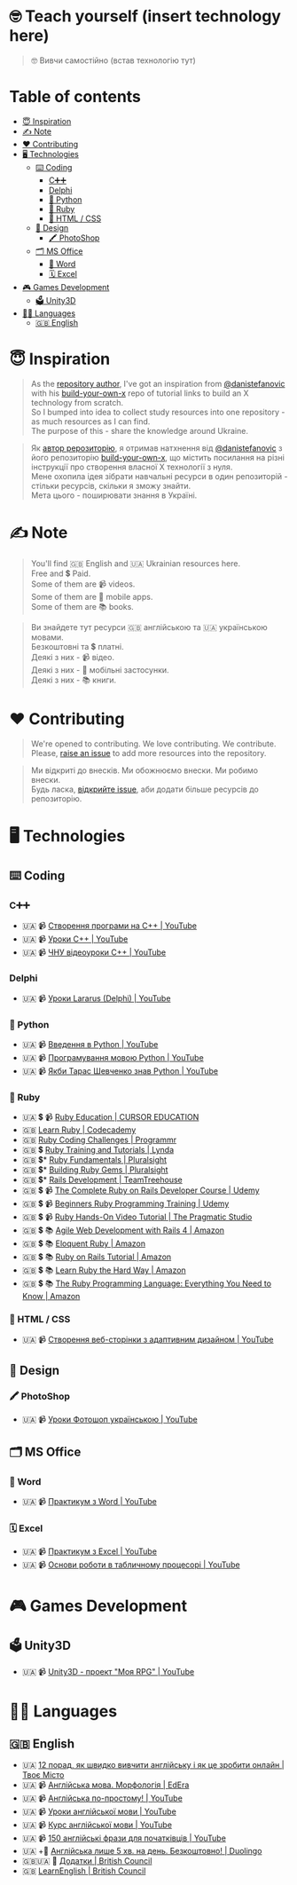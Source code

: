 # 🤓 Teach yourself (insert technology here)
> 🤓 Вивчи самостійно (встав технологію тут)

<!-- START doctoc generated TOC please keep comment here to allow auto update -->
<!-- DON'T EDIT THIS SECTION, INSTEAD RE-RUN doctoc TO UPDATE -->
# Table of contents

- [😇 Inspiration](#-inspiration)
- [✍️ Note](#%EF%B8%8F-note)
- [❤️ Contributing](#-contributing)
- [🖥 Technologies](#%F0%9F%96%A5-technologies)
  - [⌨️ Coding](#-coding)
    - [С➕➕](#%D1%81)
    - [Delphi](#delphi)
    - [🐍 Python](#-python)
    - [💎 Ruby](#-ruby)
    - [📜 HTML / CSS](#-html--css)
  - [💈 Design](#-design)
    - [🖍 PhotoShop](#%F0%9F%96%8D-photoshop)
  - [🗂 MS Office](#%F0%9F%97%82-ms-office)
    - [📄 Word](#-word)
    - [🗓 Excel](#%F0%9F%97%93-excel)
- [🎮 Games Development](#-games-development)
  - [🗳 Unity3D](#%F0%9F%97%B3-unity3d)
- [🏳️‍🌈 Languages](#%E2%80%8D-languages)
  - [🇬🇧 English](#-english)

<!-- END doctoc generated TOC please keep comment here to allow auto update -->


# 😇 Inspiration

> As the [repository author](https://github.com/faradzhev), I've got an inspiration from [@danistefanovic](https://github.com/danistefanovic) with his [build-your-own-x](https://github.com/danistefanovic/build-your-own-x) repo of tutorial links to build an X technology from scratch.<br>
So I bumped into idea to collect study resources into one repository - as much resources as I can find.<br>
The purpose of this - share the knowledge around Ukraine.

> Як [автор рерозиторію](https://github.com/faradzhev), я отримав натхнення від [@danistefanovic](https://github.com/danistefanovic) з його репозиторію [build-your-own-x](https://github.com/danistefanovic/build-your-own-x), що містить посилання на різні інструкції про створення власної X технології з нуля.<br>
Мене охопила ідея зібрати навчальні ресурси в один репозиторій - стільки ресурсів, скільки я зможу знайти.<br>
Мета цього - поширювати знання в Україні.

# ✍️ Note

> You'll find 🇬🇧 English and 🇺🇦 Ukrainian resources here.<br>
Free and 💲 Paid.<br>
Some of them are 📹 videos.<br>
Some of them are 📱 mobile apps.<br>
Some of them are 📚 books.

> Ви знайдете тут ресурси 🇬🇧 англійською та 🇺🇦 українською мовами.<br>
Безкоштовні та 💲 платні.<br>
Деякі з них - 📹 відео.<br>
Деякі з них - 📱 мобільні застосунки.<br>
Деякі з них - 📚 книги.

# ❤️ Contributing
> We're opened to contributing. We love contributing. We contribute.<br>
Please, [raise an issue](https://github.com/thestd/teach-yourself-x/issues/new) to add more resources into the repository.

> Ми відкриті до внесків. Ми обожнюємо внески. Ми робимо внески.<br>
Будь ласка, [відкрийте issue](https://github.com/thestd/teach-yourself-x/issues/new), аби додати більше ресурсів до репозиторію.

# 🖥 Technologies
## ⌨️ Coding

<!-- ### ⛏ С
* [🇬🇧 item 1](#link1)
* [🇺🇦 item 2](#link2) -->

### С➕➕
* 🇺🇦 📹 [Створення програми на C++ | YouTube](https://www.youtube.com/user/UAprogramming)
* 🇺🇦 📹 [Уроки C++ | YouTube](https://www.youtube.com/watch?v=1NHBOKdm7VM&list=PLrLFwFe0WkXvTWShuOukFsYNAyP9eclTG)
* 🇺🇦 📹 [ЧНУ відеоуроки C++ | YouTube](https://www.youtube.com/watch?v=nqwoQyAYSUI)

<!-- ### С#️⃣
* [🇬🇧 item 1](#link1)
* [💲 🇺🇦 item 2](#link2) -->

### Delphi
* 🇺🇦 📹 [Уроки Lararus (Delphi) | YouTube](https://www.youtube.com/watch?v=NKvCKehsLOg&index=24&list=PLkrIjd2V-ZRUsynhVNTKiry2-K5Ph8OZF)

### 🐍 Python
* 🇺🇦 📹 [Введення в Python | YouTube](https://www.youtube.com/watch?v=JnDbpE_MdIE)
* 🇺🇦 📹 [Програмування мовою Python | YouTube](https://www.youtube.com/watch?v=wT1OjsMHP3k)
* 🇺🇦 📹 [Якби Тарас Шевченко знав Python | YouTube](https://www.youtube.com/watch?v=IK1BYK_y3cI)

### 💎 Ruby
* 🇺🇦 💲 📹 [Ruby Education | CURSOR EDUCATION](https://cursor.education/uk)
* 🇬🇧 [Learn Ruby | Codecademy](https://www.codecademy.com/learn/learn-ruby)
* 🇬🇧 [Ruby Coding Challenges | Programmr](http://www.programmr.com/exercises?lang=ruby)
* 🇬🇧 💲 [Ruby Training and Tutorials | Lynda](https://www.lynda.com/Ruby-training-tutorials/303-0.html)
* 🇬🇧 💲* [Ruby Fundamentals | Pluralsight](https://www.pluralsight.com/courses/ruby-fundamentals)
* 🇬🇧 💲* [Building Ruby Gems | Pluralsight](https://www.pluralsight.com/courses/building-ruby-gems)
* 🇬🇧 💲* [Rails Development | TeamTreehouse](https://teamtreehouse.com/tracks/rails-development)
* 🇬🇧 💲 📹 [The Complete Ruby on Rails Developer Course | Udemy](https://www.udemy.com/the-complete-ruby-on-rails-developer-course/)
* 🇬🇧 💲 📹 [Beginners Ruby Programming Training | Udemy](https://www.udemy.com/ruby-programming/)
* 🇬🇧 💲 📹 [Ruby Hands-On Video Tutorial | The Pragmatic Studio](https://pragmaticstudio.com/ruby)
* 🇬🇧 💲 📚 [Agile Web Development with Rails 4 | Amazon](https://www.amazon.com/gp/product/1937785564/?tag=c9cc-20)
* 🇬🇧 💲 📚 [Eloquent Ruby | Amazon](https://www.amazon.com/gp/product/0321584104/?tag=c9cc-20)
* 🇬🇧 💲 📚 [Ruby on Rails Tutorial | Amazon](https://www.amazon.com/gp/product/0321832051/?tag=c9cc-20)
* 🇬🇧 💲 📚 [Learn Ruby the Hard Way | Amazon](https://www.amazon.com/gp/product/032188499X/?tag=c9cc-20)
* 🇬🇧 💲 📚 [The Ruby Programming Language: Everything You Need to Know | Amazon](https://www.amazon.com/gp/product/0596516177/?tag=c9cc-20)

### 📜 HTML / CSS
* 🇺🇦 📹 [Створення веб-сторінки з адаптивним дизайном | YouTube](https://www.youtube.com/watch?v=lZUB_23QZP8)


## 💈 Design
### 🖍 PhotoShop
* 🇺🇦 📹 [Уроки Фотошоп українською | YouTube](https://www.youtube.com/watch?v=Y6TAJSU1A08)


## 🗂 MS Office
### 📄 Word
* 🇺🇦 📹 [Практикум з Word | YouTube](https://www.youtube.com/watch?v=3zRStr0hBto)

### 🗓 Excel
* 🇺🇦 📹 [Практикум з Excel | YouTube](https://www.youtube.com/watch?v=ymQvCqEJuag)
* 🇺🇦 📹 [Основи роботи в табличному процесорі | YouTube](https://www.youtube.com/watch?v=JuxxUkIX08E)


# 🎮 Games Development
## 🗳 Unity3D
* 🇺🇦 📹 [Unity3D - проект "Моя RPG" | YouTube](https://www.youtube.com/watch?v=s8rmw6dNTNo&list=PLkk6Hde5Qgtp7LszDfFOIpWTPT8VK9W_a)



# 🏳️‍🌈 Languages
## 🇬🇧 English
* 🇺🇦 [12 порад, як швидко вивчити англійську і як це зробити онлайн | Твоє Місто](http://tvoemisto.tv/news/12_porad_yak_shvydko_vyvchyty_angliysku_66614.html)
* 🇺🇦 📹 [Англійська мова. Морфологія | EdEra](https://courses.ed-era.com/courses/EdEra/e102/E102/about)
* 🇺🇦 📹 [Англійська по-простому! | YouTube](https://www.youtube.com/user/Rostish14)
* 🇺🇦 📹 [Уроки англійської мови | YouTube](https://www.youtube.com/watch?v=SaXBxlFrYt8&list=PLiY5YQfYGiwlHeRr8-1iS5bdnnvPaQ9Kd)
* 🇺🇦 📹 [Курс англійської мови | YouTube](https://www.youtube.com/watch?v=LDqwjhcrSms&list=PLowOFQ-Uz8jds-SMtjIixYsA9gXLhPM-r)
* 🇺🇦 📹 [150 англійські фрази для початківців  | YouTube](https://www.youtube.com/watch?v=G3AQRvUkKBQ)
* 🇺🇦 +📱 [Англійська лише 5 хв. на день. Безкоштовно! | Duolingo](https://www.duolingo.com/course/en/uk/Learn-English-Online)
* 🇬🇧🇺🇦 📱 [Додатки | British Council](http://www.britishcouncil.org.ua/english/learn-online/apps)
* 🇬🇧 [LearnEnglish | British Council](http://learnenglish.britishcouncil.org/en/)
